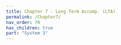 ```yaml
---
title: Chapter 7 - Long Term Accomp. (LTA)
permalink: /Chapter7/
nav_order: 70
has_children: true
part: "System 3"
---
```

